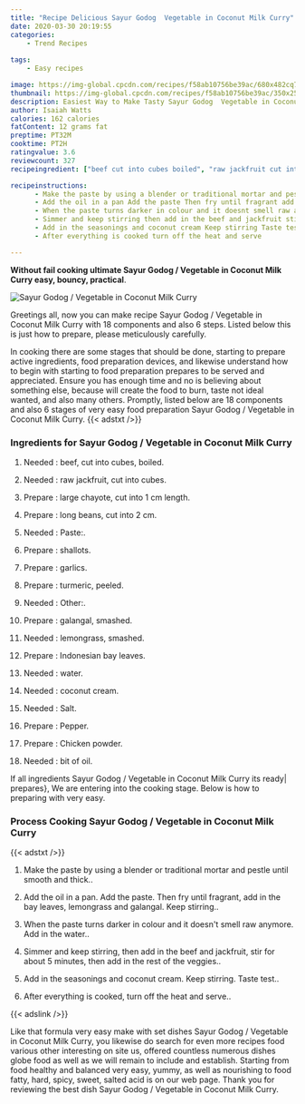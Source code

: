 ```yaml
---
title: "Recipe Delicious Sayur Godog  Vegetable in Coconut Milk Curry"
date: 2020-03-30 20:19:55
categories:
    - Trend Recipes
    
tags:
    - Easy recipes

image: https://img-global.cpcdn.com/recipes/f58ab10756be39ac/680x482cq70/sayur-godog-vegetable-in-coconut-milk-curry-recipe-main-photo.jpg
thumbnail: https://img-global.cpcdn.com/recipes/f58ab10756be39ac/350x250cq70/sayur-godog-vegetable-in-coconut-milk-curry-recipe-main-photo.jpg
description: Easiest Way to Make Tasty Sayur Godog  Vegetable in Coconut Milk Curry with 18 ingredients and 6 stages of easy cooking.
author: Isaiah Watts
calories: 162 calories
fatContent: 12 grams fat
preptime: PT32M
cooktime: PT2H
ratingvalue: 3.6
reviewcount: 327
recipeingredient: ["beef cut into cubes boiled", "raw jackfruit cut into cubes", "large chayote cut into 1 cm length", "long beans cut into 2 cm", "Paste", "shallots", "garlics", "turmeric peeled", "Other", "galangal smashed", "lemongrass smashed", "Indonesian bay leaves", "water", "coconut cream", "Salt", "Pepper", "Chicken powder", "bit of oil"]

recipeinstructions: 
      - Make the paste by using a blender or traditional mortar and pestle until smooth and thick 
      - Add the oil in a pan Add the paste Then fry until fragrant add in the bay leaves lemongrass and galangal Keep stirring 
      - When the paste turns darker in colour and it doesnt smell raw anymore Add in the water 
      - Simmer and keep stirring then add in the beef and jackfruit stir for about 5 minutes then add in the rest of the veggies 
      - Add in the seasonings and coconut cream Keep stirring Taste test 
      - After everything is cooked turn off the heat and serve

---
```




**Without fail cooking ultimate Sayur Godog / Vegetable in Coconut Milk Curry easy, bouncy, practical**. 


![Sayur Godog / Vegetable in Coconut Milk Curry](https://img-global.cpcdn.com/recipes/f58ab10756be39ac/680x482cq70/sayur-godog-vegetable-in-coconut-milk-curry-recipe-main-photo.jpg "Sayur Godog / Vegetable in Coconut Milk Curry")




Greetings all, now you can make recipe Sayur Godog / Vegetable in Coconut Milk Curry with 18 components and also 6 steps. Listed below this is just how to prepare, please meticulously carefully.

In cooking there are some stages that should be done, starting to prepare active ingredients, food preparation devices, and likewise understand how to begin with starting to food preparation prepares to be served and appreciated. Ensure you has enough time and no is believing about something else, because will create the food to burn, taste not ideal wanted, and also many others. Promptly, listed below are 18 components and also 6 stages of very easy food preparation Sayur Godog / Vegetable in Coconut Milk Curry.
{{< adstxt />}}

### Ingredients for Sayur Godog / Vegetable in Coconut Milk Curry


1. Needed  : beef, cut into cubes, boiled.

1. Needed  : raw jackfruit, cut into cubes.

1. Prepare  : large chayote, cut into 1 cm length.

1. Prepare  : long beans, cut into 2 cm.

1. Needed  : Paste:.

1. Prepare  : shallots.

1. Prepare  : garlics.

1. Prepare  : turmeric, peeled.

1. Needed  : Other:.

1. Prepare  : galangal, smashed.

1. Needed  : lemongrass, smashed.

1. Prepare  : Indonesian bay leaves.

1. Needed  : water.

1. Needed  : coconut cream.

1. Needed  : Salt.

1. Prepare  : Pepper.

1. Prepare  : Chicken powder.

1. Needed  : bit of oil.



If all ingredients Sayur Godog / Vegetable in Coconut Milk Curry its ready| prepares}, We are entering into the cooking stage. Below is how to preparing with very easy.

### Process Cooking Sayur Godog / Vegetable in Coconut Milk Curry

{{< adstxt />}}


1. Make the paste by using a blender or traditional mortar and pestle until smooth and thick..



1. Add the oil in a pan. Add the paste. Then fry until fragrant, add in the bay leaves, lemongrass and galangal. Keep stirring..



1. When the paste turns darker in colour and it doesn&#39;t smell raw anymore. Add in the water..



1. Simmer and keep stirring, then add in the beef and jackfruit, stir for about 5 minutes, then add in the rest of the veggies..



1. Add in the seasonings and coconut cream. Keep stirring. Taste test..



1. After everything is cooked, turn off the heat and serve..





{{< adslink />}}

Like that formula very easy make with set dishes Sayur Godog / Vegetable in Coconut Milk Curry, you likewise do search for even more recipes food various other interesting on site us, offered countless numerous dishes globe food as well as we will remain to include and establish. Starting from food healthy and balanced very easy, yummy, as well as nourishing to food fatty, hard, spicy, sweet, salted acid is on our web page. Thank you for reviewing the best dish Sayur Godog / Vegetable in Coconut Milk Curry.
